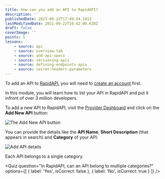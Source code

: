 ```yaml
---
title: How can you add an API to RapidAPI?
description: ''
publishedDate: 2021-09-22T17:49:44.101Z
lastModifiedDate: 2021-09-22T16:42:00.638Z
draft: false
coverImage: ''
points: 5
lessons:
    - source: api
    - source: overview-tab
    - source: add-api-specs
    - source: versioning-apis
    - source: defining-endpoints-apis
    - source: secret-headers-parameters
---
```


To add an API to [RapidAPI](https://RapidAPI.com/hub?utm_source=RapidAPI.com/learn&utm_medium=DevRel&utm_campaign=DevRel), you will need to [create an account](https://RapidAPI.com/auth/sign-up?utm_source=RapidAPI.com/learn&utm_medium=DevRel&utm_campaign=DevRel) first.

In this module, you will learn how to list your API in RapidAPI and put it infront of over 3 million developers.

To add a new API to RapidAPI, visit the [Provider Dashboard](https://provider.rapidapi.com/?utm_source=RapidAPI.com/learn&utm_medium=DevRel&utm_campaign=DevRel) and click on the **Add New API** button:

![The Add New API button](https://raw.githubusercontent.com/RapidAPI/DevRel-Stack-Data/production/learn/posts/rapidapi-hub-provider/images/image1.png)

You can provide the details like the **API Name**, **Short Description** (that appears in search) and **Category** of your API:

![Add API details](https://raw.githubusercontent.com/RapidAPI/DevRel-Stack-Data/production/learn/posts/rapidapi-hub-provider/images/image2.png)

<Callout>Each API belongs to a single category.</Callout>

<Quiz
	question="In RapidAPI, can an API belong to multiple categories?"
	options={[
		{
			label: 'Yes',
			isCorrect: false
		},
		{
			label: 'No',
			isCorrect: true
		}
	]}
/>
